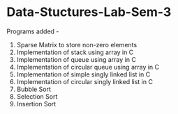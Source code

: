 # Data-Stuctures-Lab-Sem-3
Programs added - 
1. Sparse Matrix to store non-zero elements
2. Implementation of stack using array in C
3. Implementation of queue using array in C
4. Implementation of circular queue using array in C
5. Implementation of simple singly linked list in C
6. Implementation of circular singly linked list in C
7. Bubble Sort
8. Selection Sort
9. Insertion Sort